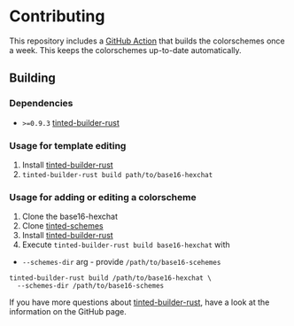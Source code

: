 # Contributing

This repository includes a [GitHub Action] that builds the
colorschemes once a week. This keeps the colorschemes up-to-date
automatically.

## Building

### Dependencies

- `>=0.9.3` [tinted-builder-rust]

### Usage for template editing

1. Install [tinted-builder-rust]
1. `tinted-builder-rust build path/to/base16-hexchat`

### Usage for adding or editing a colorscheme

1. Clone the base16-hexchat
1. Clone [tinted-schemes]
1. Install [tinted-builder-rust]
1. Execute `tinted-builder-rust build base16-hexchat` with 
  - `--schemes-dir` arg - provide `/path/to/base16-scehemes`

```shell
tinted-builder-rust build /path/to/base16-hexchat \
  --schemes-dir /path/to/base16-schemes
```

If you have more questions about [tinted-builder-rust], have a look at
the information on the GitHub page.

[tinted-builder-rust]: https://github.com/tinted-theming/tinted-builder-rust
[tinted-schemes]: https://github.com/tinted-theming/schemes
[GitHub Action]: .github/workflows/update.yml
